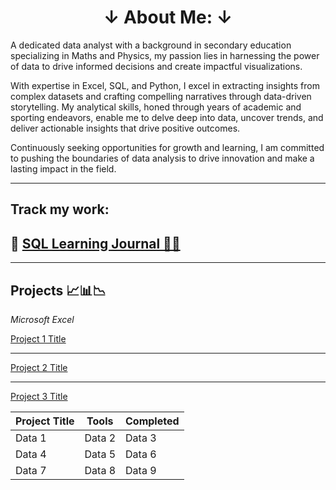 # <center>&#8595; About Me: &#8595;</center>
A dedicated data analyst with a background in secondary education specializing in Maths and Physics, my passion lies in harnessing the power of data to drive informed decisions and create impactful visualizations. 

With expertise in Excel, SQL, and Python, I excel in extracting insights from complex datasets and crafting compelling narratives through data-driven storytelling. My analytical skills, honed through years of academic and sporting endeavors, enable me to delve deep into data, uncover trends, and deliver actionable insights that drive positive outcomes. 

Continuously seeking opportunities for growth and learning, I am committed to pushing the boundaries of data analysis to drive innovation and make a lasting impact in the field.

---
## Track my work:
## 🔗 [SQL Learning Journal 🧑‍💻](/Journal) 
---

## Projects 📈📊📉
*Microsoft Excel*

[Project 1 Title]()
<img src="">

---
[Project 2 Title](/pdf/sample_presentation.pdf)
<img src="">

---
[Project 3 Title](http://example.com/)
<img src="">


| Project Title| Tools | Completed |
|----------|----------|----------|
| Data 1   | Data 2   | Data 3   |
| Data 4   | Data 5   | Data 6   |
| Data 7   | Data 8   | Data 9   |



